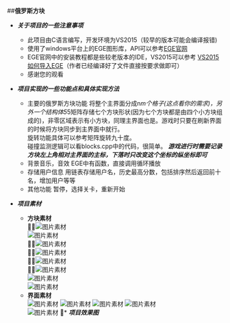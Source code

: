 ##**俄罗斯方块**
* ***关于项目的一些注意事项***
    + 此项目由C语言编写，开发环境为VS2015（较早的版本可能会编译报错)
    + 使用了windows平台上的EGE图形库，API可以参考[EGE官网](http://xege.org)
	+ EGE官网中的安装教程都是些较老版本的IDE，VS2015可以参考 [VS2015如何导入EGE](http://www.jianshu.com/p/b12163e5a0b7)（作者已经编译好了文件直接按要求做即可）
    + 感谢您的观看  
* ***项目实现的一些功能点和具体实现方法***
    + 主要的俄罗斯方块功能
        将整个主界面分成n*m个格子(这点看你的需求)，另外一个结构体5*5矩阵存储七个方块形状(因为七个方块都是由四个小方块组成的)，非零区域表示有小方块，同理主界面也是。游戏时只要在刷新界面的时候将方块同步到主界面中就行。   
        旋转功能具体可以参考矩阵旋转九十度。  
        碰撞监测逻辑可以看blocks.cpp中的代码，很简单。
        ***游戏进行时需要记录方块左上角相对主界面的主标，下落时只改变这个坐标的纵坐标即可***
    + 背景音乐，音效
        EGE中有函数，直接调用循环播放
    + 存储用户信息
        用链表存储用户名，历史最高分数，包括排序然后返回前十名，增加用户等等
    + 其他功能
        暂停，选择关卡，重新开始
	
* ***项目素材***
	+ **方块素材**		
	![图片素材](https://github.com/Hzzone/TetrisGame/blob/master/TetrisGame/images/1.jpg?raw=true)	
	![图片素材](https://github.com/Hzzone/TetrisGame/blob/master/TetrisGame/images/2.jpg?raw=true)	
	![图片素材](https://github.com/Hzzone/TetrisGame/blob/master/TetrisGame/images/3.jpg?raw=true)	
	![图片素材](https://github.com/Hzzone/TetrisGame/blob/master/TetrisGame/images/4.jpg?raw=true)	
	![图片素材](https://github.com/Hzzone/TetrisGame/blob/master/TetrisGame/images/5.jpg?raw=true)		
	![图片素材](https://github.com/Hzzone/TetrisGame/blob/master/TetrisGame/images/6.jpg?raw=true)		
	![图片素材](https://github.com/Hzzone/TetrisGame/blob/master/TetrisGame/images/7.jpg?raw=true)		
	![图片素材](https://github.com/Hzzone/TetrisGame/blob/master/TetrisGame/images/8.jpg?raw=true)
	+	**界面素材**	
	![图片素材](https://github.com/Hzzone/TetrisGame/blob/master/TetrisGame/images/background1.jpg?raw=true)
	![图片素材](https://github.com/Hzzone/TetrisGame/blob/master/TetrisGame/images/background2.jpg?raw=true)
	![图片素材](https://github.com/Hzzone/TetrisGame/blob/master/TetrisGame/images/background3.jpg?raw=true)
	![图片素材](https://github.com/Hzzone/TetrisGame/blob/master/TetrisGame/images/gameover.jpg?raw=true)	
	![图片素材](https://github.com/Hzzone/TetrisGame/blob/master/TetrisGame/images/background4.JPG?raw=true)
* ***项目效果图***	


